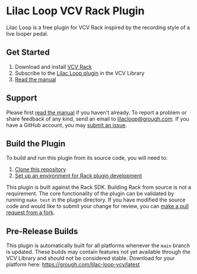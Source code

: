 # Lilac Loop VCV Rack Plugin

Lilac Loop is a free plugin for VCV Rack inspired by the recording style of a live looper pedal.

## Get Started

1. Download and install [VCV Rack](https://vcvrack.com/Rack)
2. Subscribe to the [Lilac Loop plugin](https://library.vcvrack.com/LilacLoop) in the VCV Library
3. [Read the manual](https://grough.github.io/lilac-loop-vcv/)

## Support

Please first [read the manual](https://grough.github.io/lilac-loop-vcv/) if you haven't already. To report a problem or share feedback of any kind, send an email to [lilacloop@grough.com](mailto:lilacloop@grough.com). If you have a GitHub account, you may [submit an issue](https://github.com/grough/lilac-loop-vcv/issues).

## Build the Plugin

To build and run this plugin from its source code, you will need to:

1. [Clone this repository](https://docs.github.com/en/repositories/creating-and-managing-repositories/cloning-a-repository#cloning-a-repository)
2. [Set up an environment for Rack plugin development](https://vcvrack.com/manual/Building)

This plugin is built against the Rack SDK. Building Rack from source is not a requirement. The core functionality of the plugin can be validated by running `make test` in the plugin directory. If you have modified the source code and would like to submit your change for review, you can [make a pull request from a fork](https://docs.github.com/en/pull-requests/collaborating-with-pull-requests/proposing-changes-to-your-work-with-pull-requests/creating-a-pull-request-from-a-fork).

## Pre-Release Builds

This plugin is automatically built for all platforms whenever the `main` branch is updated. These builds may contain features not yet available through the VCV Library and should not be considered stable. Download for your platform here: https://grough.com/lilac-loop-vcv/latest


